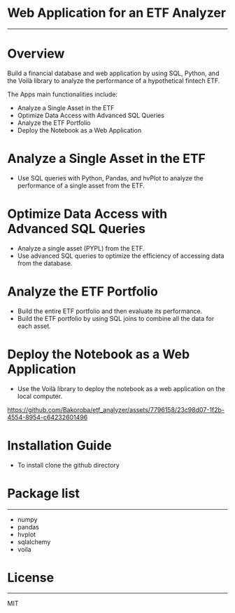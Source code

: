 # Web Application for an ETF Analyzer
---
# Overview
Build a financial database and web application by using SQL, Python, and the Voilà library to analyze the performance of a hypothetical fintech ETF.


The Apps main functionalities include:
- Analyze a Single Asset in the ETF
- Optimize Data Access with Advanced SQL Queries
- Analyze the ETF Portfolio
- Deploy the Notebook as a Web Application

# Analyze a Single Asset in the ETF
- Use SQL queries with Python, Pandas, and hvPlot to analyze the performance of a single asset from the ETF.

#  Optimize Data Access with Advanced SQL Queries
- Analyze a single asset (PYPL) from the ETF.
- Use advanced SQL queries to optimize the efficiency of accessing data from the database.

# Analyze the ETF Portfolio
- Build the entire ETF portfolio and then evaluate its performance.
- Build the ETF portfolio by using SQL joins to combine all the data for each asset.

# Deploy the Notebook as a Web Application

- Use the Voilà library to deploy the notebook as a web application on the local computer.


https://github.com/Bakoroba/etf_analyzer/assets/7796158/23c98d07-1f2b-4554-8954-c64232601496


# Installation Guide
- To install clone the github directory

# Package list
---
- numpy
- pandas
- hvplot
- sqlalchemy
- voila

# License
---
MIT
